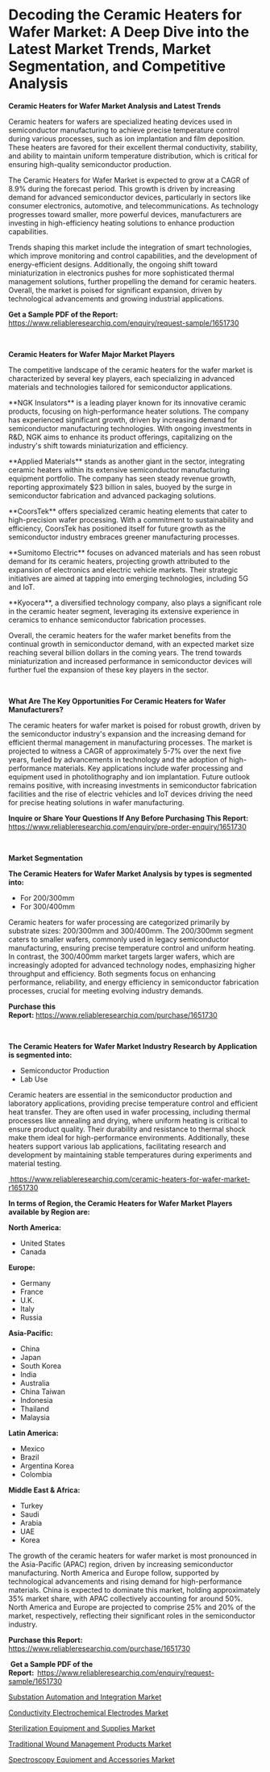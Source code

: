 <p><h1>Decoding the Ceramic Heaters for Wafer Market: A Deep Dive into the Latest Market Trends, Market Segmentation, and Competitive Analysis</h1></p><p><strong>Ceramic Heaters for Wafer Market Analysis and Latest Trends</strong></p>
<p><p>Ceramic heaters for wafers are specialized heating devices used in semiconductor manufacturing to achieve precise temperature control during various processes, such as ion implantation and film deposition. These heaters are favored for their excellent thermal conductivity, stability, and ability to maintain uniform temperature distribution, which is critical for ensuring high-quality semiconductor production.</p><p>The Ceramic Heaters for Wafer Market is expected to grow at a CAGR of 8.9% during the forecast period. This growth is driven by increasing demand for advanced semiconductor devices, particularly in sectors like consumer electronics, automotive, and telecommunications. As technology progresses toward smaller, more powerful devices, manufacturers are investing in high-efficiency heating solutions to enhance production capabilities.</p><p>Trends shaping this market include the integration of smart technologies, which improve monitoring and control capabilities, and the development of energy-efficient designs. Additionally, the ongoing shift toward miniaturization in electronics pushes for more sophisticated thermal management solutions, further propelling the demand for ceramic heaters. Overall, the market is poised for significant expansion, driven by technological advancements and growing industrial applications.</p></p>
<p><strong>Get a Sample PDF of the Report:&nbsp;</strong> <a href="https://www.reliableresearchiq.com/enquiry/request-sample/1651730?utm_campaign=1876&utm_medium=2&utm_source=Github&utm_content=ia&utm_term=08122024&utm_id=ceramic-heaters-for-wafer">https://www.reliableresearchiq.com/enquiry/request-sample/1651730</a></p>
<p>&nbsp;</p>
<p><strong>Ceramic Heaters for Wafer Major Market Players</strong></p>
<p><p>The competitive landscape of the ceramic heaters for the wafer market is characterized by several key players, each specializing in advanced materials and technologies tailored for semiconductor applications.</p><p>**NGK Insulators** is a leading player known for its innovative ceramic products, focusing on high-performance heater solutions. The company has experienced significant growth, driven by increasing demand for semiconductor manufacturing technologies. With ongoing investments in R&D, NGK aims to enhance its product offerings, capitalizing on the industry's shift towards miniaturization and efficiency.</p><p>**Applied Materials** stands as another giant in the sector, integrating ceramic heaters within its extensive semiconductor manufacturing equipment portfolio. The company has seen steady revenue growth, reporting approximately $23 billion in sales, buoyed by the surge in semiconductor fabrication and advanced packaging solutions.</p><p>**CoorsTek** offers specialized ceramic heating elements that cater to high-precision wafer processing. With a commitment to sustainability and efficiency, CoorsTek has positioned itself for future growth as the semiconductor industry embraces greener manufacturing processes.</p><p>**Sumitomo Electric** focuses on advanced materials and has seen robust demand for its ceramic heaters, projecting growth attributed to the expansion of electronics and electric vehicle markets. Their strategic initiatives are aimed at tapping into emerging technologies, including 5G and IoT.</p><p>**Kyocera**, a diversified technology company, also plays a significant role in the ceramic heater segment, leveraging its extensive experience in ceramics to enhance semiconductor fabrication processes.</p><p>Overall, the ceramic heaters for the wafer market benefits from the continual growth in semiconductor demand, with an expected market size reaching several billion dollars in the coming years. The trend towards miniaturization and increased performance in semiconductor devices will further fuel the expansion of these key players in the sector.</p></p>
<p>&nbsp;</p>
<p><strong>What Are The Key Opportunities For Ceramic Heaters for Wafer Manufacturers?</strong></p>
<p><p>The ceramic heaters for wafer market is poised for robust growth, driven by the semiconductor industry's expansion and the increasing demand for efficient thermal management in manufacturing processes. The market is projected to witness a CAGR of approximately 5-7% over the next five years, fueled by advancements in technology and the adoption of high-performance materials. Key applications include wafer processing and equipment used in photolithography and ion implantation. Future outlook remains positive, with increasing investments in semiconductor fabrication facilities and the rise of electric vehicles and IoT devices driving the need for precise heating solutions in wafer manufacturing.</p></p>
<p><strong>Inquire or Share Your Questions If Any Before Purchasing This Report:</strong> <a href="https://www.reliableresearchiq.com/enquiry/pre-order-enquiry/1651730?utm_campaign=1876&utm_medium=2&utm_source=Github&utm_content=ia&utm_term=08122024&utm_id=ceramic-heaters-for-wafer">https://www.reliableresearchiq.com/enquiry/pre-order-enquiry/1651730</a></p>
<p>&nbsp;</p>
<p><strong>Market Segmentation</strong></p>
<p><strong>The Ceramic Heaters for Wafer Market Analysis by types is segmented into:</strong></p>
<p><ul><li>For 200/300mm</li><li>For 300/400mm</li></ul></p>
<p><p>Ceramic heaters for wafer processing are categorized primarily by substrate sizes: 200/300mm and 300/400mm. The 200/300mm segment caters to smaller wafers, commonly used in legacy semiconductor manufacturing, ensuring precise temperature control and uniform heating. In contrast, the 300/400mm market targets larger wafers, which are increasingly adopted for advanced technology nodes, emphasizing higher throughput and efficiency. Both segments focus on enhancing performance, reliability, and energy efficiency in semiconductor fabrication processes, crucial for meeting evolving industry demands.</p></p>
<p><strong>Purchase this Report:&nbsp;</strong><a href="https://www.reliableresearchiq.com/purchase/1651730?utm_campaign=1876&utm_medium=2&utm_source=Github&utm_content=ia&utm_term=08122024&utm_id=ceramic-heaters-for-wafer">https://www.reliableresearchiq.com/purchase/1651730</a></p>
<p>&nbsp;</p>
<p><strong>The Ceramic Heaters for Wafer Market Industry Research by Application is segmented into:</strong></p>
<p><ul><li>Semiconductor Production</li><li>Lab Use</li></ul></p>
<p><p>Ceramic heaters are essential in the semiconductor production and laboratory applications, providing precise temperature control and efficient heat transfer. They are often used in wafer processing, including thermal processes like annealing and drying, where uniform heating is critical to ensure product quality. Their durability and resistance to thermal shock make them ideal for high-performance environments. Additionally, these heaters support various lab applications, facilitating research and development by maintaining stable temperatures during experiments and material testing.</p></p>
<p><a href="https://www.reliableresearchiq.com/ceramic-heaters-for-wafer-market-r1651730?utm_campaign=1876&utm_medium=2&utm_source=Github&utm_content=ia&utm_term=08122024&utm_id=ceramic-heaters-for-wafer">&nbsp;https://www.reliableresearchiq.com/ceramic-heaters-for-wafer-market-r1651730</a></p>
<p><strong>In terms of Region, the Ceramic Heaters for Wafer Market Players available by Region are:</strong></p>
<p>
    <p> <strong> North America: </strong>
        <ul>
            <li>United States</li>
            <li>Canada</li>
        </ul>
        </p> 
    <p> <strong> Europe: </strong>
        <ul>
            <li>Germany</li>
            <li>France</li>
            <li>U.K.</li>
            <li>Italy</li>
            <li>Russia</li>
        </ul>
        </p> 
    <p> <strong> Asia-Pacific: </strong>
        <ul>
            <li>China</li>
            <li>Japan</li>
            <li>South Korea</li>
            <li>India</li>
            <li>Australia</li>
            <li>China Taiwan</li>
            <li>Indonesia</li>
            <li>Thailand</li>
            <li>Malaysia</li>
        </ul>
        </p> 
    <p> <strong> Latin America: </strong>
        <ul>
            <li>Mexico</li>
            <li>Brazil</li>
            <li>Argentina Korea</li>
            <li>Colombia</li>
        </ul>
        </p> 
    <p> <strong> Middle East & Africa: </strong>
        <ul>
            <li>Turkey</li>
            <li>Saudi</li>
            <li>Arabia</li>
            <li>UAE</li>
            <li>Korea</li>
        </ul>
    </p>
    </p>
<p><p>The growth of the ceramic heaters for wafer market is most pronounced in the Asia-Pacific (APAC) region, driven by increasing semiconductor manufacturing. North America and Europe follow, supported by technological advancements and rising demand for high-performance materials. China is expected to dominate this market, holding approximately 35% market share, with APAC collectively accounting for around 50%. North America and Europe are projected to comprise 25% and 20% of the market, respectively, reflecting their significant roles in the semiconductor industry.</p></p>
<p><strong>Purchase this Report: </strong><a href="https://www.reliableresearchiq.com/purchase/1651730?utm_campaign=1876&utm_medium=2&utm_source=Github&utm_content=ia&utm_term=08122024&utm_id=ceramic-heaters-for-wafer">https://www.reliableresearchiq.com/purchase/1651730</a></p>
<p>&nbsp;<strong>Get a Sample PDF of the Report:&nbsp;&nbsp;</strong><a href="https://www.reliableresearchiq.com/enquiry/request-sample/1651730?utm_campaign=1876&utm_medium=2&utm_source=Github&utm_content=ia&utm_term=08122024&utm_id=ceramic-heaters-for-wafer">https://www.reliableresearchiq.com/enquiry/request-sample/1651730</a></p>
<p><strong></strong></p>
<p><p><a href="https://www.linkedin.com/pulse/substation-automation-integration-market-expansion-industr-7xi5f?utm_campaign=1876&utm_medium=2&utm_source=Github&utm_content=ia&utm_term=08122024&utm_id=ceramic-heaters-for-wafer">Substation Automation and Integration Market</a></p><p><a href="https://www.linkedin.com/pulse/how-85-growth-conductivity-electrochemical-electrodes-market-shaped-axukf?utm_campaign=1876&utm_medium=2&utm_source=Github&utm_content=ia&utm_term=08122024&utm_id=ceramic-heaters-for-wafer">Conductivity Electrochemical Electrodes Market</a></p><p><a href="https://www.linkedin.com/pulse/scope-trends-sterilization-equipment-supplies-market-latest-vnr1f?utm_campaign=1876&utm_medium=2&utm_source=Github&utm_content=ia&utm_term=08122024&utm_id=ceramic-heaters-for-wafer">Sterilization Equipment and Supplies Market</a></p><p><a href="https://www.linkedin.com/pulse/compreh-proposis-fbaif?utm_campaign=1876&utm_medium=2&utm_source=Github&utm_content=ia&utm_term=08122024&utm_id=ceramic-heaters-for-wafer">Traditional Wound Management Products Market</a></p><p><a href="https://www.linkedin.com/pulse/investigating-spectroscopy-equipment-accessories-market-hpyuf?utm_campaign=1876&utm_medium=2&utm_source=Github&utm_content=ia&utm_term=08122024&utm_id=ceramic-heaters-for-wafer">Spectroscopy Equipment and Accessories Market</a></p></p>